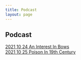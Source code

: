 ```yaml
---
title: Podcast
layout: page
---
```

## Podcast
[2021 10 24 An Interest In Bows](https://lwflouisa.github.io/NumeroHexDiaries/Podcast/episodes/2021-10-24-aninterestinbows)<br />
[2021 10 25 Poison In 19th Century](https://lwflouisa.github.io/NumeroHexDiaries/Podcast/episodes/2021-10-25-poisonin19thcentury)<br />
